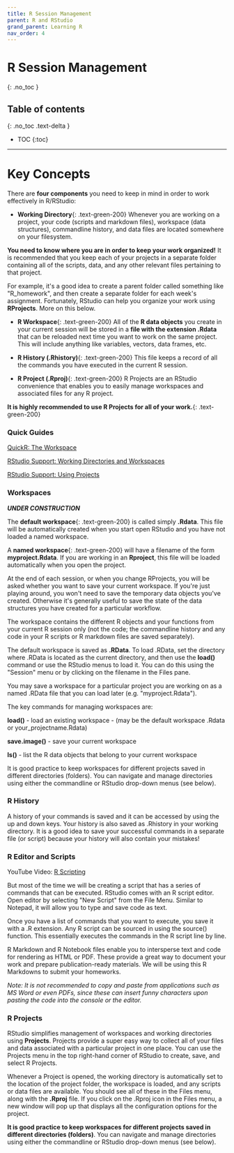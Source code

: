 ```yaml
---
title: R Session Management
parent: R and RStudio
grand_parent: Learning R
nav_order: 4
---
```


# R Session Management
{: .no_toc }

## Table of contents
{: .no_toc .text-delta }

- TOC
{:toc}

---

# Key Concepts

There are **four components** you need to keep in mind in order to work effectively in R/RStudio:

+ **Working Directory**{: .text-green-200}
Whenever you are working on a project, your code (scripts and markdown files), workspace (data structures), commandline history, and data files are located somewhere on your filesystem.

**You need to know where you are in order to keep your work organized!** It is recommended that you keep each of your projects in a separate folder containing all of the scripts, data, and any other relevant files pertaining to that project.

For example, it's a good idea to create a parent folder called something like "R_homework", and then create a separate folder for each week's assignment. Fortunately, RStudio can help you organize your work using **RProjects**. More on this below.

+ **R Workspace**{: .text-green-200}
All of the **R data objects** you create in your current session will be stored in a **file with the extension .Rdata** that can be reloaded next time you want to work on the same project. This will include anything like variables, vectors, data frames, etc.

+ **R History (.Rhistory)**{: .text-green-200}
This file keeps a record of all the commands you have executed in the current R session.

+ **R Project (.Rproj)**{: .text-green-200}
R Projects are an RStudio convenience that enables you to easily manage workspaces and associated files for any R project.

**It is highly recommended to use R Projects for all of your work.**{: .text-green-200}


### Quick Guides

[QuickR: The Workspace](https://www.statmethods.net/interface/workspace.html)

[RStudio Support: Working Directories and Workspaces](https://support.rstudio.com/hc/en-us/articles/200711843-Working-Directories-and-Workspaces)

[RStudio Support: Using Projects](https://support.rstudio.com/hc/en-us/articles/200526207-Using-Projects)

### Workspaces

***UNDER CONSTRUCTION***

The **default workspace**{: .text-green-200} is called simply **.Rdata**. This file will be automatically created when you start open RStudio and you have not loaded a named workspace.

A **named workspace**{: .text-green-200} will have a filename of the form **myproject.Rdata**. If you are working in an **Rproject**, this file will be loaded automatically when you open the project.

At the end of each session, or when you change RProjects, you will be asked whether you want to save your current workspace. If you're just playing around, you won't need to save the temporary data objects you've created. Otherwise it's generally useful to save the state of the data structures you have created for a particular workflow.



The workspace contains the different R objects and your functions from your current R session only (not the code; the commandline history and any code in your R scripts or R markdown files are saved separately).

The default workspace is saved as **.RData**. To load .RData, set the directory where .RData is located as the current directory, and then use the **load()** command or use the RStudio menus to load it. You can do this using the "Session" menu or by clicking on the filename in the Files pane.

You may save a workspace for a particular project you are working on as a named .RData file that you can load later (e.g. "myproject.Rdata").

The key commands for managing workspaces are:

**load()** - load an existing workspace - (may be the default workspace .Rdata or your_projectname.Rdata)

**save.image()** - save your current workspace

**ls()** - list the R data objects that belong to your current workspace

It is good practice to keep workspaces for different projects saved in different directories (folders). You can navigate and manage directories using either the commandline or RStudio drop-down menus (see below).

### R History

A history of your commands is saved and it can be accessed by using the up and down keys. Your history is also saved as .Rhistory in your working directory. It is a good idea to save your successful commands in a separate file (or script) because your history will also contain your mistakes!

### R Editor and Scripts

YouTube Video: [R Scripting](https://youtu.be/NbBOss9CjuE)

But most of the time we will be creating a script that has a series of commands that can be executed. RStudio comes with an R script editor. Open editor by selecting "New Script" from the File Menu. Similar to Notepad, it will allow you to type and save code as text.

Once you have a list of commands that you want to execute, you save it with a .R extension. Any R script can be sourced in using the source() function. This essentially executes the commands in the R script line by line.

R Markdown and R Notebook files enable you to intersperse text and code for rendering as HTML or PDF. These provide a great way to document your work and prepare publication-ready materials. We will be using this R Markdowns to submit your homeworks.

*Note: It is not recommended to copy and paste from applications such as MS Word or even PDFs, since these can insert funny characters upon pasting the code into the console or the editor.*

### R Projects

RStudio simplifies management of workspaces and working directories using **Projects**. Projects provide a super easy way to collect all of your files and data associated with a particular project in one place. You can use the Projects menu in the top right-hand corner of RStudio to create, save, and select R Projects.

Whenever a Project is opened, the working directory is automatically set to the location of the project folder, the workspace is loaded, and any scripts or data files are available. You should see all of these in the Files menu, along with the **.Rproj** file. If you click on the .Rproj icon in the Files menu, a new window will pop up that displays all the configuration options for the project.

**It is good practice to keep workspaces for different projects saved in different directories (folders)**. You can navigate and manage directories using either the commandline or RStudio drop-down menus (see below).

